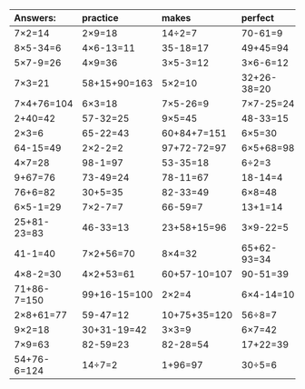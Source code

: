 | Answers: | practice | makes | perfect | ! |
| :--- | :--- | :--- | :--- | :--- |
| 7×2=14 | 2×9=18 | 14÷2=7 | 70-61=9 | 29+52+56=137 | 
| 8×5-34=6 | 4×6-13=11 | 35-18=17 | 49+45=94 | 8×8-52=12 | 
| 5×7-9=26 | 4×9=36 | 3×5-3=12 | 3×6-6=12 | 9×7+75=138 | 
| 7×3=21 | 58+15+90=163 | 5×2=10 | 32+26-38=20 | 9×6=54 | 
| 7×4+76=104 | 6×3=18 | 7×5-26=9 | 7×7-25=24 | 14+47=61 | 
| 2+40=42 | 57-32=25 | 9×5=45 | 48-33=15 | 3×5=15 | 
| 2×3=6 | 65-22=43 | 60+84+7=151 | 6×5=30 | 18÷2=9 | 
| 64-15=49 | 2×2-2=2 | 97+72-72=97 | 6×5+68=98 | 85-13=72 | 
| 4×7=28 | 98-1=97 | 53-35=18 | 6÷2=3 | 13+67=80 | 
| 9+67=76 | 73-49=24 | 78-11=67 | 18-14=4 | 69+24=93 | 
| 76+6=82 | 30+5=35 | 82-33=49 | 6×8=48 | 25+28+87=140 | 
| 6×5-1=29 | 7×2-7=7 | 66-59=7 | 13+1=14 | 82-36=46 | 
| 25+81-23=83 | 46-33=13 | 23+58+15=96 | 3×9-22=5 | 7×7=49 | 
| 41-1=40 | 7×2+56=70 | 8×4=32 | 65+62-93=34 | 42+32-63=11 | 
| 4×8-2=30 | 4×2+53=61 | 60+57-10=107 | 90-51=39 | 64÷8=8 | 
| 71+86-7=150 | 99+16-15=100 | 2×2=4 | 6×4-14=10 | 4×7-15=13 | 
| 2×8+61=77 | 59-47=12 | 10+75+35=120 | 56÷8=7 | 8×7+68=124 | 
| 9×2=18 | 30+31-19=42 | 3×3=9 | 6×7=42 | 1+66=67 | 
| 7×9=63 | 82-59=23 | 82-28=54 | 17+22=39 | 4×6=24 | 
| 54+76-6=124 | 14÷7=2 | 1+96=97 | 30÷5=6 | 5×3=15 | 
